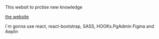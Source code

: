 This websit to prctise new knowledge

[the website](https://emarket-v0.herokuapp.com/)


I`m gonna use react, react-bootstrap, SASS, HOOKs.PgAdmin
Figma and Aeplin
